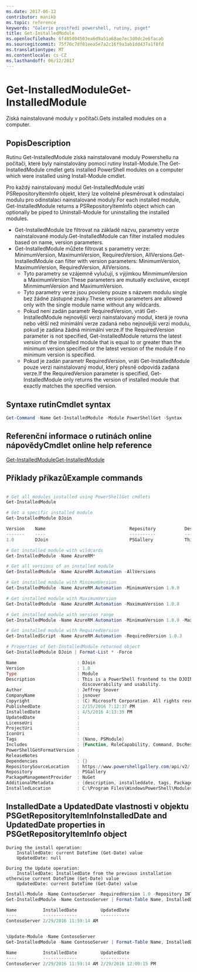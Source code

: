 ```yaml
---
ms.date: 2017-06-12
contributor: manikb
ms.topic: reference
keywords: "Galerie prostředí powershell, rutiny, psget"
title: Get-InstalledModule
ms.openlocfilehash: 6f485d04503ea6d9a51a68ae7ec3d0dc2e6facab
ms.sourcegitcommit: 75f70c7df01eea5e7a2c16f9a3ab1dd437a1f8fd
ms.translationtype: MT
ms.contentlocale: cs-CZ
ms.lasthandoff: 06/12/2017
---
```

# <a name="get-installedmodule"></a><span data-ttu-id="46e4a-103">Get-InstalledModule</span><span class="sxs-lookup"><span data-stu-id="46e4a-103">Get-InstalledModule</span></span>

<span data-ttu-id="46e4a-104">Získá nainstalované moduly v počítači.</span><span class="sxs-lookup"><span data-stu-id="46e4a-104">Gets installed modules on a computer.</span></span>

## <a name="description"></a><span data-ttu-id="46e4a-105">Popis</span><span class="sxs-lookup"><span data-stu-id="46e4a-105">Description</span></span>

<span data-ttu-id="46e4a-106">Rutinu Get-InstalledModule získá nainstalované moduly Powershellu na počítači, které byly nainstalovány pomocí rutiny Install-Module.</span><span class="sxs-lookup"><span data-stu-id="46e4a-106">The Get-InstalledModule cmdlet gets installed PowerShell modules on a computer which were installed using Install-Module cmdlet.</span></span>

<span data-ttu-id="46e4a-107">Pro každý nainstalovaný modul Get-InstalledModule vrátí PSRepositoryItemInfo objekt, který lze volitelně přesměrovat k odinstalaci modulu pro odinstalaci nainstalované moduly.</span><span class="sxs-lookup"><span data-stu-id="46e4a-107">For each installed module, Get-InstalledModule returns a PSRepositoryItemInfo object which can optionally be piped to Uninstall-Module for uninstalling the installed modules.</span></span>

- <span data-ttu-id="46e4a-108">Get-InstalledModule lze filtrovat na základě názvu, parametry verze nainstalované moduly.</span><span class="sxs-lookup"><span data-stu-id="46e4a-108">Get-InstalledModule can filter installed modules based on name, version parameters.</span></span>
- <span data-ttu-id="46e4a-109">Get-InstalledModule můžete filtrovat s parametry verze: MinimumVersion, MaximumVersion, RequiredVersion, AllVersions.</span><span class="sxs-lookup"><span data-stu-id="46e4a-109">Get-InstalledModule can filter with version parameters: MinimumVersion, MaximumVersion, RequiredVersion, AllVersions.</span></span>
  - <span data-ttu-id="46e4a-110">Tyto parametry se vzájemně vylučují, s výjimkou MinmimumVersion a MaximumVersion.</span><span class="sxs-lookup"><span data-stu-id="46e4a-110">These parameters are mutually exclusive, except MinmimumVersion and MaximumVersion.</span></span>
  - <span data-ttu-id="46e4a-111">Tyto parametry verze jsou povoleny pouze s názvem modulu single bez žádné zástupné znaky.</span><span class="sxs-lookup"><span data-stu-id="46e4a-111">These version parameters are allowed only with the single module name without any wildcards.</span></span>
  - <span data-ttu-id="46e4a-112">Pokud není zadán parametr RequiredVersion, vrátí Get-InstalledModule nejnovější verzi nainstalovaný modul, která je rovna nebo větší než minimální verze zadaná nebo nejnovější verzi modulu, pokud je zadána žádná minimální verze.</span><span class="sxs-lookup"><span data-stu-id="46e4a-112">If the RequiredVersion parameter is not specified, Get-InstalledModule returns the latest version of the installed module that is equal to or greater than the minimum version specified or the latest version of the module if no minimum version is specified.</span></span> 
  - <span data-ttu-id="46e4a-113">Pokud je zadán parametr RequiredVersion, vrátí Get-InstalledModule pouze verzi nainstalovaný modul, který přesně odpovídá zadaná verze.</span><span class="sxs-lookup"><span data-stu-id="46e4a-113">If the RequiredVersion parameter is specified, Get-InstalledModule only returns the version of installed module that exactly matches the specified version.</span></span>

## <a name="cmdlet-syntax"></a><span data-ttu-id="46e4a-114">Syntaxe rutin</span><span class="sxs-lookup"><span data-stu-id="46e4a-114">Cmdlet syntax</span></span>
```powershell
Get-Command -Name Get-InstalledModule -Module PowerShellGet -Syntax
```

## <a name="cmdlet-online-help-reference"></a><span data-ttu-id="46e4a-115">Referenční informace o rutinách online nápovědy</span><span class="sxs-lookup"><span data-stu-id="46e4a-115">Cmdlet online help reference</span></span>

[<span data-ttu-id="46e4a-116">Get-InstalledModule</span><span class="sxs-lookup"><span data-stu-id="46e4a-116">Get-InstalledModule</span></span>](http://go.microsoft.com/fwlink/?LinkId=526863)

## <a name="example-commands"></a><span data-ttu-id="46e4a-117">Příklady příkazů</span><span class="sxs-lookup"><span data-stu-id="46e4a-117">Example commands</span></span>

```powershell

# Get all modules installed using PowerShellGet cmdlets
Get-InstalledModule

# Get a specific installed module
Get-InstalledModule DJoin

Version    Name                                Repository           Description
-------    ----                                ----------           -----------
1.0        DJoin                               PSGallery            This is a PowerShell frontend to the DJOIN.exe c...

# Get installed module with wildcards
Get-InstalledModule -Name AzureRM*

# Get all versions of an installed module
Get-InstalledModule -Name AzureRM.Automation -AllVersions

# Get installed module with MinimumVersion
Get-InstalledModule -Name AzureRM.Automation -MinimumVersion 1.0.0

# Get installed module with MaximumVersion
Get-InstalledModule -Name AzureRM.Automation -MaximumVersion 1.0.8

# Get installed module with version range
Get-InstalledModule -Name AzureRM.Automation -MinimumVersion 1.0.0 -MaximumVersion 1.0.8

# Get installed module with RequiredVersion
Get-InstalledScript -Name AzureRM.Automation -RequiredVersion 1.0.3

# Properties of Get-InstalledModule returned object
Get-InstalledModule DJoin | Format-List * -Force

Name                       : DJoin
Version                    : 1.0
Type                       : Module
Description                : This is a PowerShell frontend to the DJOIN.exe command which provides better
                             discoverability and usability.
Author                     : Jeffrey Snover
CompanyName                : jsnover
Copyright                  : (C) Microsoft Corporation. All rights reserved.
PublishedDate              : 2/15/2016 7:12:37 PM
InstalledDate              : 4/5/2016 4:13:39 PM
UpdatedDate                :
LicenseUri                 :
ProjectUri                 :
IconUri                    :
Tags                       : {Nano, PSModule}
Includes                   : {Function, RoleCapability, Command, DscResource...}
PowerShellGetFormatVersion :
ReleaseNotes               :
Dependencies               : {}
RepositorySourceLocation   : https://www.powershellgallery.com/api/v2/
Repository                 : PSGallery
PackageManagementProvider  : NuGet
AdditionalMetadata         : {description, installeddate, tags, PackageManagementProvider...}
InstalledLocation          : C:\Program Files\WindowsPowerShell\Modules\DJoin\1.0

```



## <a name="installeddate-and-updateddate-properties-in-psgetrepositoryiteminfo-object"></a><span data-ttu-id="46e4a-118">InstalledDate a UpdatedDate vlastnosti v objektu PSGetRepositoryItemInfo</span><span class="sxs-lookup"><span data-stu-id="46e4a-118">InstalledDate and UpdatedDate properties in PSGetRepositoryItemInfo object</span></span>

    During the install operation:
        InstalledDate: current DateTime (Get-Date) value
        UpdatedDate: null

    During the Update operation:
        InstalledDate: InstalledDate from the previous installation otherwise current DateTime (Get-Date) value
        UpdatedDate: current DateTime (Get-Date) value

```powershell
Install-Module -Name ContosoServer -RequiredVersion 1.0 -Repository INT
Get-InstalledModule -Name ContosoServer | Format-Table Name, InstalledDate, UpdatedDate

Name          InstalledDate         UpdatedDate
----          -------------         -----------
ContosoServer 2/29/2016 11:59:14 AM


\Update-Module -Name ContosoServer
Get-InstalledModule -Name ContosoServer | Format-Table Name, InstalledDate, UpdatedDate

Name          InstalledDate         UpdatedDate
----          -------------         -----------
ContosoServer 2/29/2016 11:59:14 AM 2/29/2016 12:00:15 PM
```

